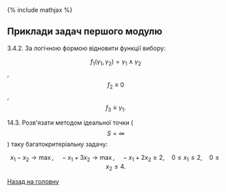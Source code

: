 <!-- 14.05 -->
{% include mathjax %}

## Приклади задач першого модулю

3.4.2. За логічною формою відновити функції вибору:

$$
f_1(\gamma_1, \gamma_2) = \gamma_1 \land \gamma_2$$, $$f_2 \equiv 0$$, $$f_3 \equiv \gamma_1.
$$

14.3. Розв'язати методом ідеальної точки ($$S = \infty$$) таку багатокритеріальну задачу:

$$
x_1 - x_2 \to \max, \quad - x_1 + 3 x_2 \to \max, \quad - x_1 + 2 x_2 \ge 2, \quad 0 \le x_1 \le 2, \quad 0 \le x_2 \le 4.
$$


[Назад на головну](../../README.md)
